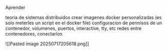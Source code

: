 Aprender 

teoria de sistemas distribuidos
crear imagenes docker personalizadas (es solo meterles un script en el docker file)
configuracion de permisos de un contenedor, volumenes, puertos, interactive, tty, etc
redes entre contenedores, conectarlos

![[Pasted image 20250717205618.png]]
